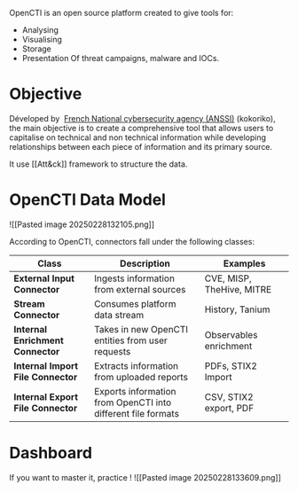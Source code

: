 OpenCTI is an open source platform created to give tools for:
- Analysing
- Visualising
- Storage
- Presentation
Of threat campaigns, malware and IOCs.
# Objective
Déveloped by  [French National cybersecurity agency (ANSSI)](https://www.ssi.gouv.fr/) (kokoriko), the main objective is to create a comprehensive tool that allows users to capitalise on technical and non technical information while developing relationships between each piece of information and its primary source.

It use [[Att&ck]] framework to structure the data.
# OpenCTI Data Model
![[Pasted image 20250228132105.png]]

According to OpenCTI, connectors fall under the following classes:

| Class                              | Description                                                  | Examples                  |
| ---------------------------------- | ------------------------------------------------------------ | ------------------------- |
| **External Input Connector**       | Ingests information from external sources                    | CVE, MISP, TheHive, MITRE |
| **Stream Connector**               | Consumes platform data stream                                | History, Tanium           |
| **Internal Enrichment Connector**  | Takes in new OpenCTI entities from user requests             | Observables enrichment    |
| **Internal Import File Connector** | Extracts information from uploaded reports                   | PDFs, STIX2 Import        |
| **Internal Export File Connector** | Exports information from OpenCTI into different file formats | CSV, STIX2 export, PDF    |
# Dashboard
If you want to master it, practice !
![[Pasted image 20250228133609.png]]

